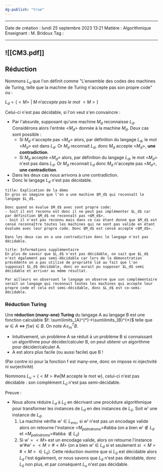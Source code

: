 ```yaml
---
dg-publish: "true"
---
```

 ---

 Date de création : lundi 25 septembre 2023 13:21
 Matière : Algorithmique
 Enseignant : M. Bridoux
 Tag :

---

 ![[CM3.pdf]]
 ---
## Réduction

Nommons $L_d$ que l'on définit comme "L'ensemble des codes des machines de Turing, telle que la machine de Turing n'accepte pas son propre code" ou :

$L_{d}=\{<M>~|~M~n'accepte~pas~le~mot~<M>\}$

Celui-ci n'est pas décidable, si l'on veut s'en convaincre :

- Par l'absurde, supposant qu'une machine $M_d$ reconnaisse $L_d$. 
  Considérons alors l'entrée <$M_d$> donnée à la machine $M_d$.
  Deux cas sont possible :
	- Si $M_d$ n'accepte pas <$M_d$> alors, par définition du langage $L_d$, le mot <$M_d$> est dans $L_d$.
	  Or $M_d$ reconnait $L_d$, donc $M_d$ accepte <$M_d$>, **une contradiction**.
	- Si $M_d$ accepte <$M_d$> alors, par définition du langage $L_d$, le mot <$M_d$> n'est pas dans $L_d$.
	  Or $M_d$ reconnait $L_d$ donc $M_d$ n'accepte pas <$M_d$>, **une contradiction**.
- Dans les deux cas nous arrivons à une contradiction.
- Donc le langage $L_d$ n'est pas décidable.

```ad-note
title: Explication de la démo
En gros on imagine que l'on a une machine $M_d$ qui reconnaît le langage $L_d$.

Donc quand on évalue $M_d$ avec sont propre code:
- Soit il est reconnu est donc il ne peut pas implémenter $L_d$ car par définition $M_d$ ne reconnaît pas <$M_d$>.
- Soit il n'est pas reconnu mais dans ce cas étant donné que $M_d$ est censé reconnaître toutes les machines qui ne sont pas valide en étant évaluée avec leur propre code. Donc $M_d$ est censé accepté <$M_d$>.

Dans les deux cas on a une contradiction donc le langage n'est pas décidable.
```

```ad-info
title: Informations supplémentaire
En plus de savoir que $L_d$ n'est pas décidable, on sait que $L_d$ n'est également pas semi-décidable car lors de la démonstration précédente on a pas utilisé de propriété lié au fait que l'on supposait $L_d$ décidable, donc on aurait pu supposer $L_d$ semi décidable et arriver au même résultat.

Par ailleurs en observant le langage on observe que son complémentaire serait un langage qui reconnait toutes les machines qui accepte leur propre code et cela est semi-décidable, donc $L_d$ est co-semi-décidable.
```

### Réduction Turing

Une **réduction (many-one) Turing** du langage A au langage B est une fonction calculable
$f: \sum\limits_{A}^{*}->\sum\limits_{B}^{*}$  telle que $w\in A$ <=> $f(w) \in B$. On note $A\leq_{m}^{T}B$.

- Intuitivement, un problème A se réduit à un problème B si connaissant un algorithme pour décider/calculer B, on peut obtenir un algorithme pour décider/calculer A.
- A est alors plus facile (ou aussi facile) que B !

(Par contre ici pour la fonction f est many-one, donc on impose ni injectivité ni surjectivité)


Nommons $L_{u}=\{<M>\#w |\text{M accepte le mot w}\}$, celui-ci n'est pas décidable : son complément $L_{\hat{u}}$ n'est pas semi-décidable. 

Preuve :
- Nous allons réduire $L_d$ à $L_{\hat{u}}$ en décrivant une procédure algorithmique pour transformer les instances de $L_d$ en des instances de $L_{\hat{u}}$. Soit $w'$ une instance de $L_d$.
	1. La machine vérifie $w' \in L_{enc}$, si $w'$ n'est pas un encodage valide alors on retourne l'instance 
	   <$M_{palindrome}$>#abba (on a bien $w' \notin L_d$ et <$M_{palindrome}$>#abba $\notin L_{\hat{u}}$) 
	2. Si $w' = <M>$ est un encodage valide, alors on retourne l'instance $w'\#w' = <M>\#<M>$ (on a bien $w' \in L_d$ si et seulement si $<M>\#<M> \in L_{\hat{u}}$).
Cette réduction montre que si $L_{\hat{u}}$ est décidable alors $L_d$ l'est également, or nous savons que $L_d$ n'est pas décidable, donc $L_{\hat{u}}$ non plus, et par conséquent $L_u$ n'est pas décidable.